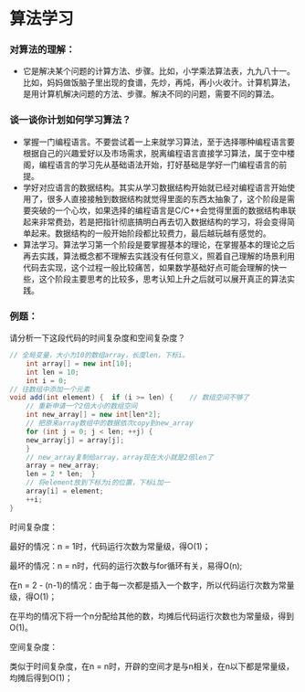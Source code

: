 # 算法学习

### 对算法的理解：

- 它是解决某个问题的计算方法、步骤。比如，小学乘法算法表，九九八十一。比如，妈妈做饭脑子里出现的食谱，先炒，再炖，再小火收汁。计算机算法，是用计算机解决问题的方法、步骤。解决不同的问题，需要不同的算法。

### 谈一谈你计划如何学习算法？

- 掌握一门编程语言。不要尝试着一上来就学习算法，至于选择哪种编程语言要根据自己的兴趣爱好以及市场需求，脱离编程语言直接学习算法，属于空中楼阁，编程语言的学习先从基础语法开始，打好基础是学好一门编程语言的前提。
- 学好对应语言的数据结构。其实从学习数据结构开始就已经对编程语言开始使用了，很多人直接接触到数据结构就觉得里面的东西太抽象了，这个阶段是需要突破的一个心坎，如果选择的编程语言是C/C++会觉得里面的数据结构串联起来非常费劲，若是把指针彻底搞明白再去切入数据结构的学习，将会变得简单起来。数据结构的一般开始阶段都比较费力，最后越玩越有感觉的。
- 算法学习。算法学习第一个阶段是要掌握基本的理论，在掌握基本的理论之后再去实践，算法概念都不理解去实践没有任何意义，照着自己理解的场景利用代码去实现，这个过程一般比较痛苦，如果数学基础好点可能会理解的快一些，这个阶段主要思考的比较多，思考认知上升之后就可以展开真正的算法实践。

### 例题：

请分析一下这段代码的时间复杂度和空间复杂度？
~~~java
// 全局变量，大小为10的数组array，长度len，下标i。
	int array[] = new int[10];
	int len = 10;
	int i = 0;
// 往数组中添加一个元素
void add(int element) {  if (i >= len) { 	// 数组空间不够了   
	// 重新申请一个2倍大小的数组空间   
	int new_array[] = new int[len*2];
	// 把原来array数组中的数据依次copy到new_array
	for (int j = 0; j < len; ++j) {    
	new_array[j] = array[j];  
	} 
	// new_array复制给array，array现在大小就是2倍len了  
	array = new_array; 
	len = 2 * len;  }
	// 将element放到下标为i的位置，下标i加一 
	array[i] = element;
	++i;
}
~~~

时间复杂度：

最好的情况：n = 1时，代码运行次数为常量级，得O(1)；

最坏的情况：n = n时，代码的运行次数与for循环有关，易得O(n);

在n = 2 - (n-1)的情况：由于每一次都是插入一个数字，所以代码运行次数为常量级，得O(1)；

在平均的情况下将一个n分配给其他的数，均摊后代码运行次数也为常量级，得到O(1)。

空间复杂度：

类似于时间复杂度，在n = n时，开辟的空间才是与n相关，在n以下都是常量级，均摊后得到O(1)；
